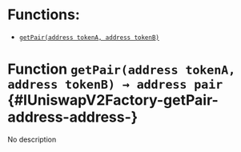 

# Functions:
- [`getPair(address tokenA, address tokenB)`](#IUniswapV2Factory-getPair-address-address-)



# Function `getPair(address tokenA, address tokenB) → address pair` {#IUniswapV2Factory-getPair-address-address-}
No description




